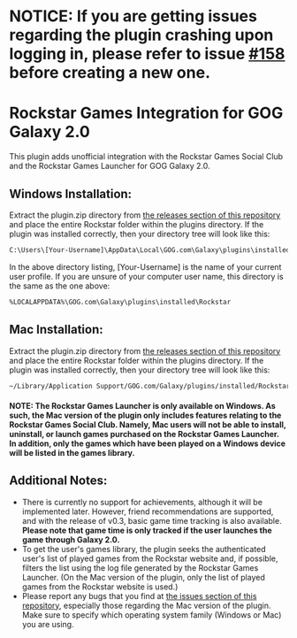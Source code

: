 # NOTICE: If you are getting issues regarding the plugin crashing upon logging in, please refer to issue [#158][tagIssue] before creating a new one.

# Rockstar Games Integration for GOG Galaxy 2.0

This plugin adds unofficial integration with the Rockstar Games Social Club and the Rockstar Games Launcher for GOG Galaxy 2.0.

## Windows Installation:
Extract the plugin.zip directory from [the releases section of this repository][rel] and place the entire Rockstar folder within the plugins directory. If the plugin was installed correctly, then your directory tree will look like this:

```sh
C:\Users\[Your-Username]\AppData\Local\GOG.com\Galaxy\plugins\installed\Rockstar
```

In the above directory listing, [Your-Username] is the name of your current user profile. If you are unsure of your computer user name, this directory is the same as the one above:

```sh
%LOCALAPPDATA%\GOG.com\Galaxy\plugins\installed\Rockstar
```

## Mac Installation:
Extract the plugin.zip directory from [the releases section of this repository][rel] and place the entire Rockstar folder within the plugins directory. If the plugin was installed correctly, then your directory tree will look like this:

```sh
~/Library/Application Support/GOG.com/Galaxy/plugins/installed/Rockstar
```

#### NOTE: The Rockstar Games Launcher is only available on Windows. As such, the Mac version of the plugin only includes features relating to the Rockstar Games Social Club. Namely, Mac users will not be able to install, uninstall, or launch games purchased on the Rockstar Games Launcher. In addition, only the games which have been played on a Windows device will be listed in the games library.

## Additional Notes:
  - There is currently no support for achievements, although it will be implemented later. However, friend recommendations are supported, and with the release of v0.3, basic game time tracking is also available. **Please note that game time is only tracked if the user launches the game through Galaxy 2.0.**
  - To get the user's games library, the plugin seeks the authenticated user's list of played games from the Rockstar website and, if possible, filters the list using the log file generated by the Rockstar Games Launcher. (On the Mac version of the plugin, only the list of played games from the Rockstar website is used.)
  - Please report any bugs that you find at [the issues section of this repository][issues], especially those regarding the Mac version of the plugin. Make sure to specify which operating system family (Windows or Mac) you are using.

[rel]: <https://github.com/tylerbrawl/Galaxy-Plugin-Rockstar/releases>
[issues]: <https://github.com/tylerbrawl/Galaxy-Plugin-Rockstar/issues>
[tagIssue]: <https://github.com/tylerbrawl/Galaxy-Plugin-Rockstar/issues/158>
